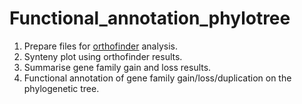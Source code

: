 # Functional_annotation_phylotree
1. Prepare files for [orthofinder](https://github.com/davidemms/OrthoFinder) analysis.
2. Synteny plot using orthofinder results.
3. Summarise gene family gain and loss results.
4. Functional annotation of gene family gain/loss/duplication on the phylogenetic tree.
